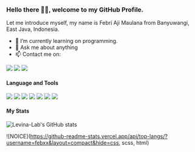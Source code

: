 ### Hello there 👋🏻, welcome to my GitHub Profile.

Let me introduce myself, my name is Febri Aji Maulana from Banyuwangi, East Java, Indonesia.

- 🌱 I’m currently learning on programming.
- 💬 Ask me about anything
- 📫 Contact me on:

<a href="https://www.instagram.com/febriajimaulana"><img src="https://img.shields.io/badge/Instagram-E4405A?style=flat&logo=instagram&logoColor=white" /></a>
<a href="https://t.me/febxx"><img src="https://img.shields.io/badge/Telegram-2CA5E0?style=flat&logo=telegram&logoColor=white"/></a>
<a href="https://wa.me/+6285853831050"><img src="https://img.shields.io/badge/WhatsApp-25D366?style=flat&logo=whatsapp&logoColor=white"/></a>

#### Language and Tools

<img src="https://img.shields.io/badge/Python-FFD43B?style=for-the-badge&logo=python&logoColor=blue"/> <img src="https://img.shields.io/badge/Django-092E20?style=for-the-badge&logo=django&logoColor=green"/> <img src="https://img.shields.io/badge/Laravel-FF2D20?style=for-the-badge&logo=laravel&logoColor=white"/> <img src="https://img.shields.io/badge/MySQL-005C84?style=for-the-badge&logo=mysql&logoColor=white"/> <img src="https://img.shields.io/badge/Dart-0175C2?style=for-the-badge&logo=dart&logoColor=white"/> <img src="https://img.shields.io/badge/Flutter-02569B?style=for-the-badge&logo=flutter&logoColor=white"/> <img src="https://img.shields.io/badge/Visual_Studio_Code-0078D4?style=for-the-badge&logo=visual%20studio%20code&logoColor=white"/>

#### My Stats
![Levina-Lab's GitHub stats](https://github-readme-stats.vercel.app/api?username=febxx&show_icons=true)

![NOICE](https://github-readme-stats.vercel.app/api/top-langs/?username=febxx&layout=compact&hide=css, scss, html)
